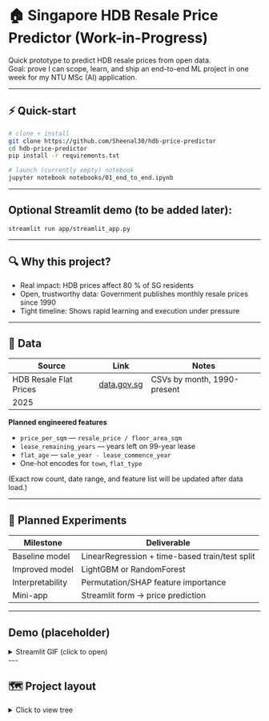 # 🏠 Singapore HDB Resale Price Predictor (Work-in-Progress)

Quick prototype to predict HDB resale prices from open data.  
Goal: prove I can scope, learn, and ship an end-to-end ML project in one week for my NTU MSc (AI) application.

---

## ⚡ Quick-start

```bash
# clone + install
git clone https://github.com/Sheenal30/hdb-price-predictor
cd hdb-price-predictor
pip install -r requirements.txt

# launch (currently empty) notebook
jupyter notebook notebooks/01_end_to_end.ipynb
```
---

## Optional Streamlit demo (to be added later):
```
streamlit run app/streamlit_app.py
```
---

## 🔍 Why this project?
* Real impact: HDB prices affect 80 % of SG residents
* Open, trustworthy data: Government publishes monthly resale prices since 1990
* Tight timeline: Shows rapid learning and execution under pressure

---

## 📂 Data 

| Source | Link | Notes |
|--------|------|------|
| HDB Resale Flat Prices | [data.gov.sg](https://data.gov.sg/dataset/resale-flat-prices) | CSVs by month, 1990-present
2025 |

**Planned engineered features**

* `price_per_sqm` — `resale_price / floor_area_sqm`  
* `lease_remaining_years` — years left on 99-year lease  
* `flat_age` — `sale_year - lease_commence_year`  
* One-hot encodes for `town`, `flat_type`

(Exact row count, date range, and feature list will be updated after data load.)

---

## 🧪 Planned Experiments

| Milestone | Deliverable |
|-------|-----------|
| Baseline model | LinearRegression + time-based train/test split |
| Improved model | LightGBM or RandomForest |
| Interpretability | Permutation/SHAP feature importance |
| Mini-app | Streamlit form → price prediction |

---

## Demo (placeholder)
<details>
<summary>Streamlit GIF (click to open)</summary>
</details>  
---

## 🗺 Project layout

<details>
<summary>Click to view tree</summary>

```text
hdb-price-predictor/
├── data/
│   ├── raw/
│   └── processed/
├── notebooks/
│   └── 01_end_to_end.ipynb
├── src/
│   ├── preprocess.py
│   └── train.py
├── app/
│   └── streamlit_app.py
├── reports/
│   ├── figures/
│   ├── model_card.md
│   └── learning_log.md
├── requirements.txt
└── README.md

</details>
```

---

## 🤔 Limitations & Future Work

* **Granularity**: No block-level GPS or MRT distance yet.
* **Class imbalance**: Very few 1-room and jumbo flats.
* **Feature scope**: Interior condition, floor level, amenities proximity missing.
* **Metrics**: MAE / RMSE numbers will be filled in once models run.

---

## 📚 Model Card (placeholder)

Detailed objective, evaluation, and ethics considerations will be documented in reports/model_card.md after initial results.

---
## 🛠 Stack & Workflow

*Python 3.11 · Pandas · scikit-learn · (planned) LightGBM · SHAP · Streamlit*  

I’ll lean on ChatGPT for boilerplate and bug-hunting but will design, validate, and interpret every step myself. designed and verified by me.

---

## 🙏 Acknowledgements

* **data.gov.sg** for making HDB resale data public
* Community tutorials & docs I’ll reference along the way 😅

